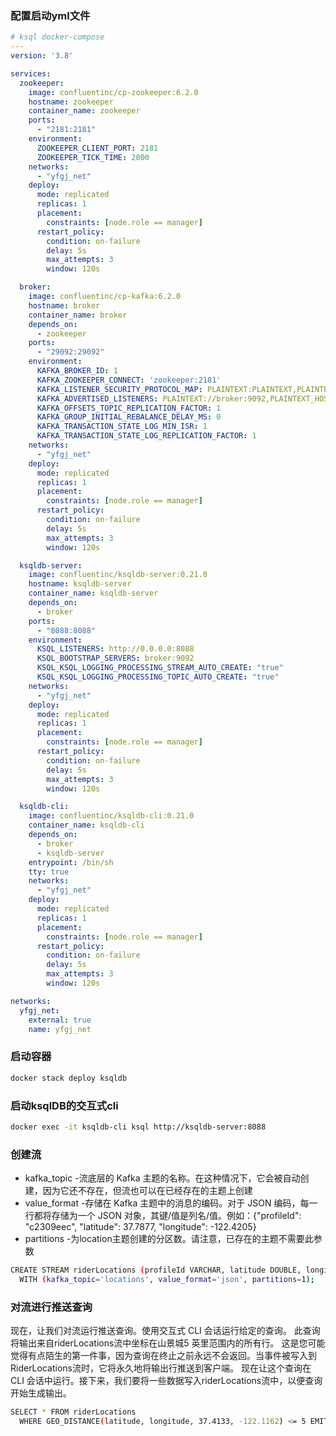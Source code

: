 ### 配置启动yml文件
```yml
# ksql docker-compose 
---
version: '3.8'

services:
  zookeeper:
    image: confluentinc/cp-zookeeper:6.2.0
    hostname: zookeeper
    container_name: zookeeper
    ports:
      - "2181:2181"
    environment:
      ZOOKEEPER_CLIENT_PORT: 2181
      ZOOKEEPER_TICK_TIME: 2000
    networks:
      - "yfgj_net"
    deploy:
      mode: replicated
      replicas: 1
      placement:
        constraints: [node.role == manager]
      restart_policy:
        condition: on-failure
        delay: 5s
        max_attempts: 3
        window: 120s

  broker:
    image: confluentinc/cp-kafka:6.2.0
    hostname: broker
    container_name: broker
    depends_on:
      - zookeeper
    ports:
      - "29092:29092"
    environment:
      KAFKA_BROKER_ID: 1
      KAFKA_ZOOKEEPER_CONNECT: 'zookeeper:2181'
      KAFKA_LISTENER_SECURITY_PROTOCOL_MAP: PLAINTEXT:PLAINTEXT,PLAINTEXT_HOST:PLAINTEXT
      KAFKA_ADVERTISED_LISTENERS: PLAINTEXT://broker:9092,PLAINTEXT_HOST://localhost:29092
      KAFKA_OFFSETS_TOPIC_REPLICATION_FACTOR: 1
      KAFKA_GROUP_INITIAL_REBALANCE_DELAY_MS: 0
      KAFKA_TRANSACTION_STATE_LOG_MIN_ISR: 1
      KAFKA_TRANSACTION_STATE_LOG_REPLICATION_FACTOR: 1
    networks:
      - "yfgj_net"
    deploy:
      mode: replicated
      replicas: 1
      placement:
        constraints: [node.role == manager]
      restart_policy:
        condition: on-failure
        delay: 5s
        max_attempts: 3
        window: 120s

  ksqldb-server:
    image: confluentinc/ksqldb-server:0.21.0
    hostname: ksqldb-server
    container_name: ksqldb-server
    depends_on:
      - broker
    ports:
      - "8088:8088"
    environment:
      KSQL_LISTENERS: http://0.0.0.0:8088
      KSQL_BOOTSTRAP_SERVERS: broker:9092
      KSQL_KSQL_LOGGING_PROCESSING_STREAM_AUTO_CREATE: "true"
      KSQL_KSQL_LOGGING_PROCESSING_TOPIC_AUTO_CREATE: "true"
    networks:
      - "yfgj_net"
    deploy:
      mode: replicated
      replicas: 1
      placement:
        constraints: [node.role == manager]
      restart_policy:
        condition: on-failure
        delay: 5s
        max_attempts: 3
        window: 120s

  ksqldb-cli:
    image: confluentinc/ksqldb-cli:0.21.0
    container_name: ksqldb-cli
    depends_on:
      - broker
      - ksqldb-server
    entrypoint: /bin/sh
    tty: true
    networks:
      - "yfgj_net"
    deploy:
      mode: replicated
      replicas: 1
      placement:
        constraints: [node.role == manager]
      restart_policy:
        condition: on-failure
        delay: 5s
        max_attempts: 3
        window: 120s

networks:
  yfgj_net:
    external: true
    name: yfgj_net
```

### 启动容器
```bash
docker stack deploy ksqldb 
```

### 启动ksqlDB的交互式cli
```bash
docker exec -it ksqldb-cli ksql http://ksqldb-server:8088
```

### 创建流
- kafka_topic -流底层的 Kafka 主题的名称。在这种情况下，它会被自动创建，因为它还不存在，但流也可以在已经存在的主题上创建
- value_format -存储在 Kafka 主题中的消息的编码。对于 JSON 编码，每一行都将存储为一个 JSON 对象，其键/值是列名/值。例如：{"profileId": "c2309eec", "latitude": 37.7877, "longitude": -122.4205}
- partitions -为location主题创建的分区数。请注意，已存在的主题不需要此参数

```bash
CREATE STREAM riderLocations (profileId VARCHAR, latitude DOUBLE, longitude DOUBLE)
  WITH (kafka_topic='locations', value_format='json', partitions=1);
```

### 对流进行推送查询

现在，让我们对流运行推送查询。使用交互式 CLI 会话运行给定的查询。
此查询将输出来自riderLocations流中坐标在山景城5 英里范围内的所有行。
这是您可能觉得有点陌生的第一件事，因为查询在终止之前永远不会返回。当事件被写入到RiderLocations流时，它将永久地将输出行推送到客户端。
现在让这个查询在 CLI 会话中运行。接下来，我们要将一些数据写入riderLocations流中，以便查询开始生成输出。

```bash
SELECT * FROM riderLocations
  WHERE GEO_DISTANCE(latitude, longitude, 37.4133, -122.1162) <= 5 EMIT CHANGES;
```







